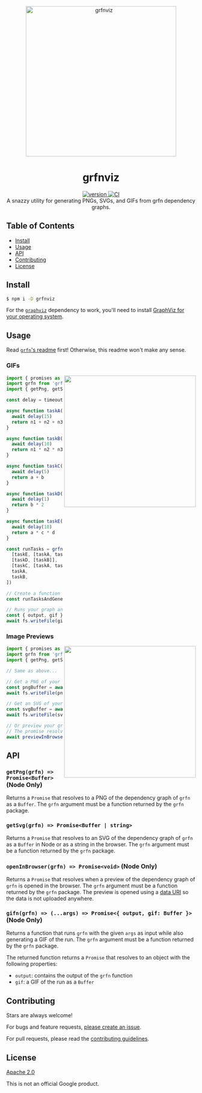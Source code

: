 <div align="center">
  <img src="https://raw.githubusercontent.com/TomerAberbach/grfn/main/grfn.svg" alt="grfnviz" width="400" />
</div>

<h1 align="center">
  grfnviz
</h1>

<div align="center">
  <a href="https://npmjs.org/package/grfnviz">
    <img src="https://badgen.now.sh/npm/v/grfnviz" alt="version" />
  </a>
  <a href="https://github.com/TomerAberbach/grfn/actions">
    <img src="https://github.com/TomerAberbach/grfn/workflows/CI/badge.svg" alt="CI" />
  </a>
</div>

<div align="center">
  A snazzy utility for generating PNGs, SVGs, and GIFs from grfn dependency graphs.
</div>

## Table of Contents

- [Install](#install)
- [Usage](#usage)
- [API](#api)
- [Contributing](#contributing)
- [License](#license)

## Install

```sh
$ npm i -D grfnviz
```

For the [`graphviz`](https://www.npmjs.com/package/graphviz) dependency to work,
you'll need to install
[GraphViz for your operating system](http://www.graphviz.org/download#executable-packages).

## Usage

Read [`grfn`'s readme](https://github.com/TomerAberbach/grfn) first! Otherwise,
this readme won't make any sense.

### GIFs

<img src="https://raw.githubusercontent.com/TomerAberbach/grfn/main/animation.gif" width="350" align="right">

<!-- eslint-skip -->

```js
import { promises as fs } from 'fs'
import grfn from 'grfn'
import { getPng, getSvg, gifn, previewInBrowser } from 'grfnviz'

const delay = timeout => new Promise(resolve => setTimeout(resolve, timeout))

async function taskA(n1, n2, n3) {
  await delay(15)
  return n1 + n2 + n3
}

async function taskB(n1, n2, n3) {
  await delay(10)
  return n1 * n2 * n3
}

async function taskC(a, b) {
  await delay(5)
  return a + b
}

async function taskD(b) {
  await delay(1)
  return b * 2
}

async function taskE(a, c, d) {
  await delay(10)
  return a * c * d
}

const runTasks = grfn([
  [taskE, [taskA, taskC, taskD]],
  [taskD, [taskB]],
  [taskC, [taskA, taskB]],
  taskA,
  taskB,
])

// Create a function that runs your graph AND generates a GIF
const runTasksAndGenerateGif = gifn(runTasks)

// Runs your graph and get the output and GIF of the run as a Buffer!
const { output, gif } = await runTasksAndGenerateGif(4, 2, 3)
await fs.writeFile(gif, `myfancygraphrun.gif`)
```

### Image Previews

<img src="https://raw.githubusercontent.com/TomerAberbach/grfn/main/preview.png" width="350" align="right">

```js
import { promises as fs } from 'fs'
import grfn from 'grfn'
import { getPng, getSvg, gifn, previewInBrowser } from 'grfnviz'

// Same as above...

// Get a PNG of your dependency graph as a Buffer
const pngBuffer = await getPng(runTasks)
await fs.writeFile(pngBuffer, `myfancygraph.png`)

// Get an SVG of your dependency graph as a Buffer
const svgBuffer = await getSvg(runTasks)
await fs.writeFile(svgBuffer, `myfancygraph.svg`)

// Or preview your graph in the browser!
// The promise resolves when the page has been opened
await previewInBrowser(runTasks)
```

## API

### `getPng(grfn) => Promise<Buffer>` (Node Only)

Returns a `Promise` that resolves to a PNG of the dependency graph of `grfn` as
a `Buffer`. The `grfn` argument must be a function returned by the `grfn`
package.

### `getSvg(grfn) => Promise<Buffer | string>`

Returns a `Promise` that resolves to an SVG of the dependency graph of `grfn` as
a `Buffer` in Node or as a string in the browser. The `grfn` argument must be a
function returned by the `grfn` package.

### `openInBrowser(grfn) => Promise<void>` (Node Only)

Returns a `Promise` that resolves when a preview of the dependency graph of
`grfn` is opened in the browser. The `grfn` argument must be a function returned
by the `grfn` package. The preview is opened using a
[data URI](https://developer.mozilla.org/en-US/docs/Web/HTTP/Basics_of_HTTP/Data_URIs)
so the data is not uploaded anywhere.

### `gifn(grfn) => (...args) => Promise<{ output, gif: Buffer }>` (Node Only)

Returns a function that runs `grfn` with the given `args` as input while also
generating a GIF of the run. The `grfn` argument must be a function returned by
the `grfn` package.

The returned function returns a `Promise` that resolves to an object with the
following properties:

- `output`: contains the output of the `grfn` function
- `gif`: a GIF of the run as a `Buffer`

## Contributing

Stars are always welcome!

For bugs and feature requests,
[please create an issue](https://github.com/TomerAberbach/grfn/issues/new).

For pull requests, please read the
[contributing guidelines](https://github.com/TomerAberbach/grfn/blob/main/contributing.md).

## License

[Apache 2.0](https://github.com/TomerAberbach/grfn/blob/main/license)

This is not an official Google product.
